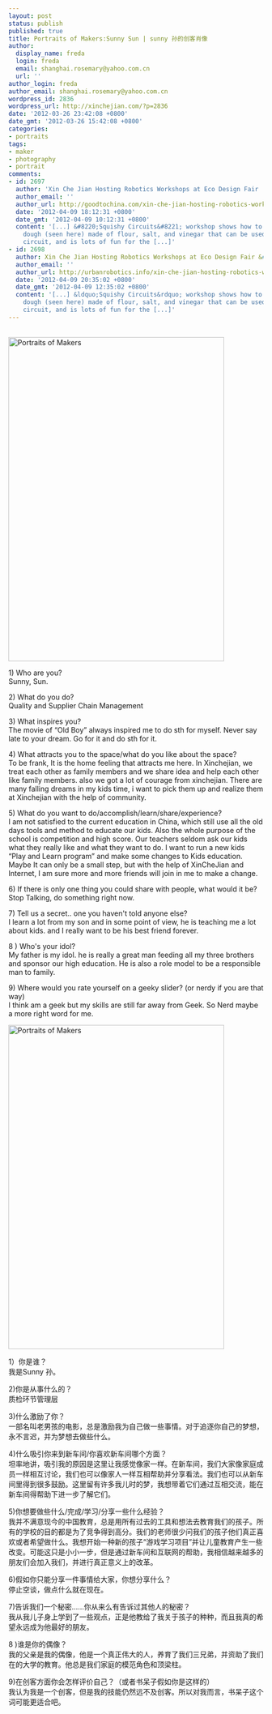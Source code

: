 ```yaml
---
layout: post
status: publish
published: true
title: Portraits of Makers:Sunny Sun | sunny 孙的创客肖像
author:
  display_name: freda
  login: freda
  email: shanghai.rosemary@yahoo.com.cn
  url: ''
author_login: freda
author_email: shanghai.rosemary@yahoo.com.cn
wordpress_id: 2836
wordpress_url: http://xinchejian.com/?p=2836
date: '2012-03-26 23:42:08 +0800'
date_gmt: '2012-03-26 15:42:08 +0800'
categories:
- portraits
tags:
- maker
- photography
- portrait
comments:
- id: 2697
  author: 'Xin Che Jian Hosting Robotics Workshops at Eco Design Fair : GoodtoChina'
  author_email: ''
  author_url: http://goodtochina.com/xin-che-jian-hosting-robotics-workshops-at-eco-design-fair/
  date: '2012-04-09 18:12:31 +0800'
  date_gmt: '2012-04-09 10:12:31 +0800'
  content: '[...] &#8220;Squishy Circuits&#8221; workshop shows how to make a conductive
    dough (seen here) made of flour, salt, and vinegar that can be used to make a
    circuit, and is lots of fun for the [...]'
- id: 2698
  author: Xin Che Jian Hosting Robotics Workshops at Eco Design Fair &#8230; | urbanrobotics.info
  author_email: ''
  author_url: http://urbanrobotics.info/xin-che-jian-hosting-robotics-workshops-at-eco-design-fair
  date: '2012-04-09 20:35:02 +0800'
  date_gmt: '2012-04-09 12:35:02 +0800'
  content: '[...] &ldquo;Squishy Circuits&rdquo; workshop shows how to make a conductive
    dough (seen here) made of flour, salt, and vinegar that can be used to make a
    circuit, and is lots of fun for the [...]'
---
```

<p><!--:en--><br />
<a href="http://www.flickr.com/photos/76398697@N08/6854431304/" title="Portraits of Makers by xinchejian, on Flickr"><img src="http://farm7.staticflickr.com/6107/6854431304_eeef251589_z.jpg" width="426" height="640" alt="Portraits of Makers"></a></p>
<p>1) Who are you?<br />
Sunny, Sun.</p>
<p>2) What do you do?<br />
Quality and Supplier Chain Management</p>
<p>3) What inspires you?<br />
The movie of &ldquo;Old Boy&rdquo; always inspired me to do sth for myself. Never say late to your dream. Go for it and do sth for it.</p>
<p>4) What attracts you to the space/what do you like about the space?<br />
To be frank, It is the home feeling that attracts me here. In Xinchejian, we treat each other as family members and we share idea and help each other like family members. also we got a lot of courage from xinchejian. There are many falling dreams in my kids time, i want to pick them up and realize them at Xinchejian with the help of community.</p>
<p>5) What do you want to do/accomplish/learn/share/experience?<br />
I am not satisfied to the current education in China, which still use all the old days tools and method to educate our kids. Also the whole purpose of the school is competition and high score. Our teachers seldom ask our kids what they really like and what they want to do. I want to run a new kids &ldquo;Play and Learn program&rdquo; and make some changes to Kids education. Maybe It can only be a small step, but with the help of XinCheJian and Internet, I am sure more and more friends will join in me to make a change.</p>
<p>6) If there is only one thing you could share with people, what would it be?<br />
Stop Talking, do something right now.</p>
<p>7) Tell us a secret.. one you haven't told anyone else?<br />
I learn a lot from my son and in some point of view, he is teaching me a lot about kids. and I really want to be his best friend forever.</p>
<p>8 ) Who's your idol?<br />
My father is my idol. he is really a great man feeding all my three brothers and sponsor our high education. He is also a role model to be a responsible man to family.</p>
<p>9) Where would you rate yourself on a geeky slider? (or nerdy if you are that way)<br />
I think am a geek but my skills are still far away from Geek. So Nerd maybe a more right word for me.</p>
<p><!--:--><!--:zh--></p>
<p><a href="http://www.flickr.com/photos/76398697@N08/6854431304/" title="Portraits of Makers by xinchejian, on Flickr"><img src="http://farm7.staticflickr.com/6107/6854431304_eeef251589_z.jpg" width="426" height="640" alt="Portraits of Makers"></a></p>
<p>1）你是谁？<br />
我是Sunny 孙。</p>
<p>2)你是从事什么的？<br />
质检环节管理层</p>
<p>3)什么激励了你？<br />
一部名叫老男孩的电影，总是激励我为自己做一些事情。对于追逐你自己的梦想，永不言迟，并为梦想去做些什么。</p>
<p>4)什么吸引你来到新车间/你喜欢新车间哪个方面？<br />
坦率地讲，吸引我的原因是这里让我感觉像家一样。在新车间，我们大家像家庭成员一样相互讨论，我们也可以像家人一样互相帮助并分享看法。我们也可以从新车间里得到很多鼓励。这里留有许多我儿时的梦，我想带着它们通过互相交流，能在新车间得帮助下进一步了解它们。</p>
<p>5)你想要做些什么/完成/学习/分享一些什么经验？<br />
我并不满意现今的中国教育，总是用所有过去的工具和想法去教育我们的孩子。所有的学校的目的都是为了竞争得到高分。我们的老师很少问我们的孩子他们真正喜欢或者希望做什么。我想开始一种新的孩子&ldquo;游戏学习项目&rdquo;并让儿童教育产生一些改变。可能这只是小小一步，但是通过新车间和互联网的帮助，我相信越来越多的朋友们会加入我们，并进行真正意义上的改革。</p>
<p>6)假如你只能分享一件事情给大家，你想分享什么？<br />
停止空谈，做点什么就在现在。</p>
<p>7)告诉我们一个秘密&hellip;&hellip;你从来么有告诉过其他人的秘密？<br />
我从我儿子身上学到了一些观点，正是他教给了我关于孩子的种种，而且我真的希望永远成为他最好的朋友。</p>
<p>8 )谁是你的偶像？<br />
我的父亲是我的偶像，他是一个真正伟大的人，养育了我们三兄弟，并资助了我们在的大学的教育。他总是我们家庭的模范角色和顶梁柱。</p>
<p>9)在创客方面你会怎样评价自己？（或者书呆子假如你是这样的）<br />
我认为我是一个创客，但是我的技能仍然远不及创客。所以对我而言，书呆子这个词可能更适合吧。<!--:--></p>
